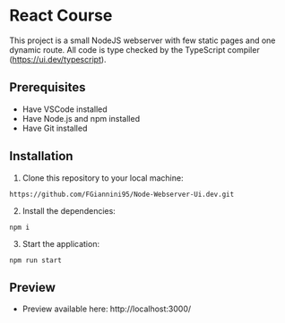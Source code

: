 # React Course
This project is a small NodeJS webserver with few static pages and one dynamic route. All code is type checked by the TypeScript compiler (https://ui.dev/typescript).
## Prerequisites
- Have VSCode installed
- Have Node.js and npm installed
- Have Git installed
## Installation
1. Clone this repository to your local machine:
```
https://github.com/FGiannini95/Node-Webserver-Ui.dev.git
```
2. Install the dependencies:
```
npm i
```
3. Start the application:
```
npm run start
```
## Preview
- Preview available here: http://localhost:3000/

